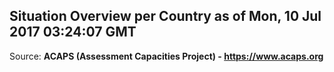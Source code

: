 ## Situation Overview per Country as of Mon, 10 Jul 2017 03:24:07 GMT

Source: **ACAPS (Assessment Capacities Project) - https://www.acaps.org**